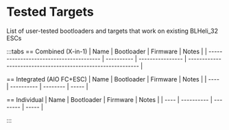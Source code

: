 # Tested Targets

List of user-tested bootloaders and targets that work on existing BLHeli_32 ESCs

:::tabs
== Combined (X-in-1)
| Name                                    | Bootloader | Firmware         | Notes                                                        |
| --------------------------------------- | ---------- | ---------------- | ------------------------------------------------------------ |
<!-- example: -->
<!-- | Foxeer Reaper F4 Slim Mini ESC 128k 60A | AT32F421   | AM32_FOXEER_F421 | A bit of a hassle to connect to the pins, but it works fine! | -->

== Integrated (AIO FC+ESC)
| Name | Bootloader | Firmware | Notes |
| ---- | ---------- | -------- | ----- |

== Individual
| Name | Bootloader | Firmware | Notes |
| ---- | ---------- | -------- | ----- |

:::
